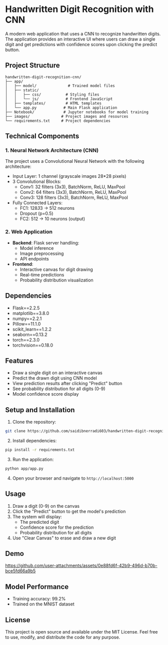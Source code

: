 # Handwritten Digit Recognition with CNN

A modern web application that uses a CNN to recognize handwritten digits. The application provides an interactive UI where users can draw a single digit and get predictions with confidence scores upon clicking the predict button.

## Project Structure

```
handwritten-digit-recognition-cnn/
├── app/
│   ├── model/              # Trained model files
│   ├── static/
│   │   ├── css/           # Styling files
│   │   └── js/            # Frontend JavaScript
│   ├── templates/         # HTML templates
│   └── app.py            # Main Flask application
├── Notebook/             # Jupyter notebooks for model training
├── images/              # Project images and resources
└── requirements.txt     # Project dependencies
```

## Technical Components

### 1. Neural Network Architecture (CNN)
The project uses a Convolutional Neural Network with the following architecture:
- Input Layer: 1 channel (grayscale images 28*28 pixels)
- 3 Convolutional Blocks:
  - Conv1: 32 filters (3x3), BatchNorm, ReLU, MaxPool
  - Conv2: 64 filters (3x3), BatchNorm, ReLU, MaxPool
  - Conv3: 128 filters (3x3), BatchNorm, ReLU, MaxPool
- Fully Connected Layers:
  - FC1: 128*3*3 → 512 neurons
  - Dropout (p=0.5)
  - FC2: 512 → 10 neurons (output)

### 2. Web Application
- **Backend**: Flask server handling:
  - Model inference
  - Image preprocessing
  - API endpoints
- **Frontend**:
  - Interactive canvas for digit drawing
  - Real-time predictions
  - Probability distribution visualization
## Dependencies
- Flask==2.2.5
- matplotlib==3.8.0
- numpy==2.2.1
- Pillow==11.1.0
- scikit_learn==1.2.2
- seaborn==0.13.2
- torch==2.3.0
- torchvision==0.18.0

## Features
- Draw a single digit on an interactive canvas
- Predict the drawn digit using CNN model
- View prediction results after clicking "Predict" button
- See probability distribution for all digits (0-9)
- Model confidence score display


## Setup and Installation

1. Clone the repository:
```bash
git clone https://github.com/saidibnerradi603/handwritten-digit-recognition-cnn.git
```

2. Install dependencies:
```bash
pip install -r requirements.txt
```

3. Run the application:
```bash
python app/app.py
```

4. Open your browser and navigate to `http://localhost:5000`

## Usage
1. Draw a digit (0-9) on the canvas 
2. Click the "Predict" button to get the model's prediction
3. The system will display:
   - The predicted digit
   - Confidence score for the prediction
   - Probability distribution for all digits
4. Use "Clear Canvas" to erase and draw a new digit

## Demo



https://github.com/user-attachments/assets/0e88fd6f-42b9-496d-b70b-bce5fd66a9b5


## Model Performance
- Training accuracy: 99.2%
- Trained on the MNIST dataset

## License
This project is open source and available under the MIT License. Feel free to use, modify, and distribute the code for any purpose.
